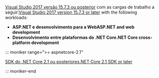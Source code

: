 <span data-ttu-id="122f4-101">[Visual Studio 2017 versão 15.7.3 ou posterior](https://visualstudio.microsoft.com/downloads/) com as cargas de trabalho a seguir:</span><span class="sxs-lookup"><span data-stu-id="122f4-101">[Visual Studio 2017 version 15.7.3 or later](https://visualstudio.microsoft.com/downloads/) with the following workloads:</span></span>

* <span data-ttu-id="122f4-102">**ASP.NET e desenvolvimento para a Web**</span><span class="sxs-lookup"><span data-stu-id="122f4-102">**ASP.NET and web development**</span></span>
* <span data-ttu-id="122f4-103">**Desenvolvimento entre plataformas do .NET Core**</span><span class="sxs-lookup"><span data-stu-id="122f4-103">**.NET Core cross-platform development**</span></span>

::: moniker range=">= aspnetcore-2.1"

[<span data-ttu-id="122f4-104">SDK do .NET Core 2.1 ou posteriores</span><span class="sxs-lookup"><span data-stu-id="122f4-104">.NET Core 2.1 SDK or later</span></span>](https://www.microsoft.com/net/download/windows)

::: moniker-end
